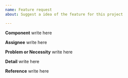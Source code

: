 ```yaml
---
name: Feature request
about: Suggest a idea of the feature for this project

---
```


**Component**
write here

**Assignee**
write here

**Problem or Necessity**
write here

**Detail**
write here

**Reference**
write here
